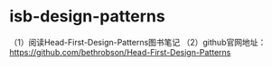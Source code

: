 # isb-design-patterns
（1）阅读Head-First-Design-Patterns图书笔记
（2）github官网地址：https://github.com/bethrobson/Head-First-Design-Patterns
